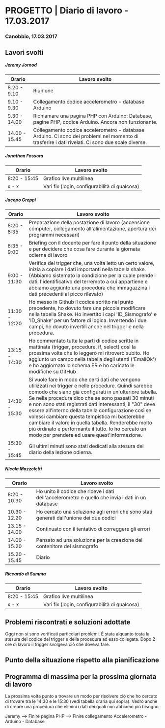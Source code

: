 

# PROGETTO | Diario di lavoro - 17.03.2017

### Canobbio, 17.03.2017

## Lavori svolti
##### Jeremy Jornod
|Orario        |Lavoro svolto                 |
|--------------|------------------------------|
|8.20 - 9.10 | Riunione|
|9.10 - 9.30 | Collegamento codice accelerometro - database Arduino |
|9.30 - 14.00 |Richiamare una pagina PHP con Arduino: Database, pagine PHP, codice Arduino. Ancora non funzionante.|
|14.00 - 15.45 |Collegamento codice accelerometro - database Arduino. Ci sono dei problemi nel momento di trasferire i dati rivelati. Ci sono due scale diverse.|

##### Jonathan Fassora
|Orario        |Lavoro svolto                 |
|--------------|------------------------------|
|8:20 - 15:45   |Grafico live multilinea|
|x - x   |Vari fix (login, configurabilità di qualcosa)|


##### Jacopo Greppi
|Orario        |Lavoro svolto                                     |
|--------------|--------------------------------------------------|
|8:20 - 8:35   |Preparazione della postazione di lavoro (accensione computer, collegamento all'alimentazione, apertura dei programmi necessari)|
|8:35 - 9:00   |Briefing con il docente per fare il punto della situazione e per decidere che cosa fare durante la giornata odierna di lavoro|
|9:00 - 11:30  |Verifica del trigger che, una volta letto un certo valore, inizia a copiare i dati importanti nella tabella shake. (Abbiamo sistemato la condizione per la quale prende i dati, l'identificativo del terremoto a cui appartiene e abbiamo aggiunto una procedura che immagazzina i dati precedenti al picco rilevato)|
|11:30 - 12:20 |Ho messo in Github il codice scritto nel punto precedente, ho dovuto fare una piccola modificare nella tabella Shake. Ho invertito i capi 'ID_Sismografo' e 'ID_Shake' per un fattore di logica. Invertendo i due campi, ho dovuto invertili anche nel trigger e nella procedura.|
|13:15 - 14:30 |Ho commentato tutte le parti di codice scritte in mattinata (trigger, procedure, if, select) così la prossima volta che lo leggerò mi ritroverò subito. Ho aggiunto un campo nella tabella degli utenti ('EmailOk') e ho aggiornato lo schema ER e ho caricato le modifiche su GitHub|.
|14:30 - 15:30 |Si vuole fare in modo che certi dati che vengono utilizzati nei trigger e nelle procedure. Quindi sarebbe comodo che siano già configurati in un'ulteriore tabella. Se nella procedura dico che se sono passati 30 minuti e non sono stati registrati dati interessanti, il "30" deve essere all'interno della tabella configurazione così se volessi cambiare questa tempistica mi basterebbe cambiare il valore in quella tabella. Renderebbe molto più ordinato e performante il tutto. Io ho cercato un modo per prendere ed usare quest'informazione.|
|15:30 - 15:45 |Gli ultimi minuti sono stati dedicati alla stesura del diario della lezione odierna.|

##### Nicola Mazzoletti
|Orario        |Lavoro svolto                 |
|--------------|------------------------------|
|8:20 - 10.30  |Ho unito il codice che riceve i dati dell'accelerometro e quello che invia i dati in un database
|10.30 - 12.20 |Ho cercato una soluzione agli errori che sono stati generati dall'unione dei due codici
|13.15 - 14.00|Continuato con il tentativo di correggere gli errori|
|14.00 - 15.20|Pensato ad una soluzione per la creazione del contenitore del sismografo|   
|15.20 - 15.45|Diario|  

##### Riccardo di Summa
|Orario        |Lavoro svolto                 |
|--------------|------------------------------|
|8:20 - 15:45   |Grafico live multilinea|
|x - x   |Vari fix (login, configurabilità di qualcosa)|


##  Problemi riscontrati e soluzioni adottate
Oggi non si sono verificati particolari problemi. È stata alquanto tosta la stesura del codice del trigger e della procedura ad esso collegata. Dopo 2 ore di lavoro il trigger svolgeva ciò che doveva fare.



##  Punto della situazione rispetto alla pianificazione


## Programma di massima per la prossima giornata di lavoro
La prossima volta punto a trovare un modo per risolvere ciò che ho cercato di trovare tra le 14:30 e le 15:30 (vedi tabella oraria qui sopra). Vedrò anche di creare una procedura che elimini i dati dei quali non abbiamo più bisogno.


Jeremy --> Finire pagina PHP
       --> Finire collegamento Accelerometro - Arduino - Database
      


